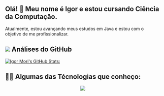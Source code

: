 ## Olá! 👋 Meu nome é Igor e estou cursando Ciência da Computação.

Atualmente, estou avançando meus estudos em Java e estou com o objetivo de me profissionalizar.
<br>
## <img src="https://skillicons.dev/icons?i=github">  Análises do GitHub

[![Igor Mori's GitHub Stats:](https://github-readme-stats.vercel.app/api?username=IgorHenM&show_icons=true&theme=transparent)](https://github.com/anuraghazra/github-readme-stats)
<br>
## 👨‍💻 Algumas das Técnologias que conheço:

<a align="center" href="https://skillicons.dev">
    <p>
        <img src="https://skillicons.dev/icons?i=html,css,js,java,maven,mysql">
    </p>
</a>
